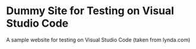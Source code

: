 # Dummy Site for Testing on Visual Studio Code

A sample website for testing on Visual Studio Code (taken from lynda.com)
